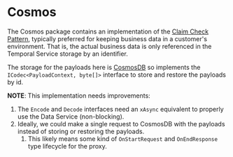 # Cosmos

The Cosmos package contains an implementation of the [Claim Check Pattern](https://www.enterpriseintegrationpatterns.com/patterns/messaging/StoreInLibrary.html), typically
preferred for keeping business data in a customer's environment.
That is, the actual business data is only referenced in the Temporal Service storage by an identifier.

The storage for the payloads here is [CosmosDB](https://azure.microsoft.com/en-us/products/cosmos-db) so 
implements the `ICodec<PayloadContext, byte[]>` interface to store and restore the payloads by id.

**NOTE**: This implementation needs improvements:

1. The `Encode` and `Decode` interfaces need an `xAsync` equivalent to properly use the Data Service (non-blocking).
2. Ideally, we could make a single request to CosmosDB with the payloads instead of storing or restoring the payloads.
   1. This likely means some kind of `OnStartRequest` and `OnEndResponse` type lifecycle for the proxy.

